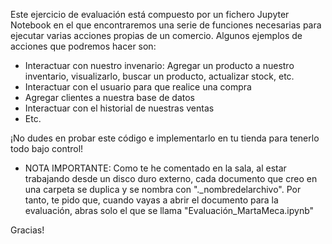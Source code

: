 Este ejercicio de evaluación está compuesto por un fichero Jupyter Notebook en el que encontraremos una serie de funciones necesarias para ejecutar varias acciones propias de un comercio.
Algunos ejemplos de acciones que podremos hacer son:
 - Interactuar con nuestro invenario: Agregar un producto a nuestro inventario, visualizarlo, buscar un producto, actualizar stock, etc.
 - Interactuar con el usuario para que realice una compra
 - Agregar clientes a nuestra base de datos
 - Interactuar con el historial de nuestras ventas
 - Etc.

¡No dudes en probar este código e implementarlo en tu tienda para tenerlo todo bajo control!

 * NOTA IMPORTANTE:
Como te he comentado en la sala, al estar trabajando desde un disco duro externo, cada documento que creo en una carpeta se duplica y se nombra con "._nombredelarchivo".
Por tanto, te pido que, cuando vayas a abrir el documento para la evaluación, abras solo el que se llama "Evaluación_MartaMeca.ipynb"

Gracias!
